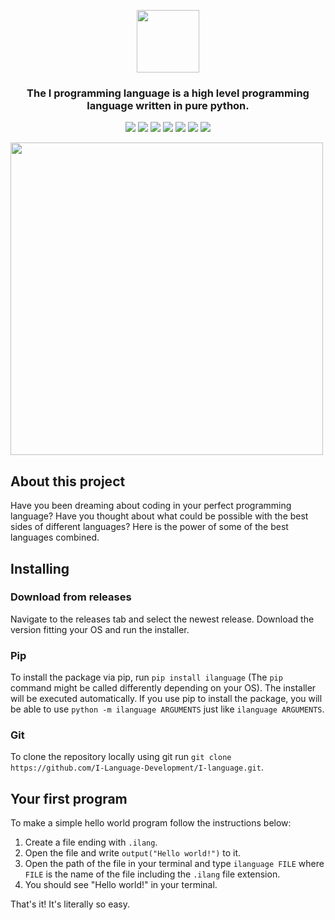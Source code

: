 <p align="center">
    <img src="https://github.com/I-Language-Development/I-language/blob/main/.github/logo-with-text.png" height="100px">
</p>
<h3 align="center">
    The I programming language is a high level programming language written in pure python.
</h3>
<p align="center">
    <img src="https://www.codefactor.io/repository/github/i-language-development/i-language/badge">
    <img src="https://github.com/I-Language-Development/I-language/actions/workflows/pylint.yml/badge.svg">
    <img src="https://github.com/I-Language-Development/I-language/actions/workflows/ruff.yml/badge.svg">
    <img src="https://github.com/I-Language-Development/I-language/actions/workflows/bandit.yml/badge.svg">
    <img src="https://github.com/I-Language-Development/I-language/actions/workflows/pytest.yml/badge.svg">
    <img src="https://github.com/I-Language-Development/I-language/actions/workflows/mypy.yml/badge.svg">
    <img src="https://img.shields.io/badge/pre--commit-enabled-brightgreen?logo=pre-commit">
</p>

<img src="https://github.com/I-Language-Development/I-language/blob/main/.github/example-syntax.png?raw=true" width="500px"/>

## About this project
Have you been dreaming about coding in your perfect programming language?
Have you thought about what could be possible with the best sides of different languages?
Here is the power of some of the best languages combined.

## Installing
### Download from releases
Navigate to the releases tab and select the newest release. Download the version fitting your OS and run the installer.

### Pip
To install the package via pip, run `pip install ilanguage` (The `pip` command might be called differently depending on
your OS). The installer will be executed automatically. If you use pip to install the package, you will be able to use
`python -m ilanguage ARGUMENTS` just like `ilanguage ARGUMENTS`.

### Git
To clone the repository locally using git run `git clone https://github.com/I-Language-Development/I-language.git`.

## Your first program
To make a simple hello world program follow the instructions below:
1. Create a file ending with `.ilang`.
2. Open the file and write `output("Hello world!")` to it.
3. Open the path of the file in your terminal and type `ilanguage FILE` where `FILE` is the name of the file including 
the `.ilang` file extension.
4. You should see "Hello world!" in your terminal.

That's it! It's literally so easy.
